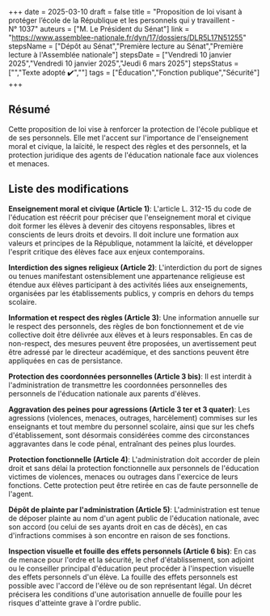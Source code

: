 +++
date = 2025-03-10
draft = false
title = "Proposition de loi visant à protéger l’école de la République et les personnels qui y travaillent - N° 1037"
auteurs = ["M. Le Président du Sénat"]
link = "https://www.assemblee-nationale.fr/dyn/17/dossiers/DLR5L17N51255"
stepsName = ["Dépôt au Sénat","Première lecture au Sénat","Première lecture à l'Assemblée nationale"]
stepsDate = ["Vendredi 10 janvier 2025","Vendredi 10 janvier 2025","Jeudi 6 mars 2025"]
stepsStatus = ["","Texte adopté ✔️",""]
tags = ["Éducation","Fonction publique","Sécurité"]
+++

## Résumé

Cette proposition de loi vise à renforcer la protection de l'école publique et de ses personnels. Elle met l'accent sur l'importance de l'enseignement moral et civique, la laïcité, le respect des règles et des personnels, et la protection juridique des agents de l'éducation nationale face aux violences et menaces.

## Liste des modifications

**Enseignement moral et civique (Article 1)**: L'article L. 312-15 du code de l'éducation est réécrit pour préciser que l'enseignement moral et civique doit former les élèves à devenir des citoyens responsables, libres et conscients de leurs droits et devoirs. Il doit inclure une formation aux valeurs et principes de la République, notamment la laïcité, et développer l'esprit critique des élèves face aux enjeux contemporains.

**Interdiction des signes religieux (Article 2)**: L'interdiction du port de signes ou tenues manifestant ostensiblement une appartenance religieuse est étendue aux élèves participant à des activités liées aux enseignements, organisées par les établissements publics, y compris en dehors du temps scolaire.

**Information et respect des règles (Article 3)**: Une information annuelle sur le respect des personnels, des règles de bon fonctionnement et de vie collective doit être délivrée aux élèves et à leurs responsables. En cas de non-respect, des mesures peuvent être proposées, un avertissement peut être adressé par le directeur académique, et des sanctions peuvent être appliquées en cas de persistance.

**Protection des coordonnées personnelles (Article 3 bis)**: Il est interdit à l'administration de transmettre les coordonnées personnelles des personnels de l'éducation nationale aux parents d'élèves.

**Aggravation des peines pour agressions (Article 3 ter et 3 quater)**: Les agressions (violences, menaces, outrages, harcèlement) commises sur les enseignants et tout membre du personnel scolaire, ainsi que sur les chefs d'établissement, sont désormais considérées comme des circonstances aggravantes dans le code pénal, entraînant des peines plus lourdes.

**Protection fonctionnelle (Article 4)**: L'administration doit accorder de plein droit et sans délai la protection fonctionnelle aux personnels de l'éducation victimes de violences, menaces ou outrages dans l'exercice de leurs fonctions. Cette protection peut être retirée en cas de faute personnelle de l'agent.

**Dépôt de plainte par l'administration (Article 5)**: L'administration est tenue de déposer plainte au nom d'un agent public de l'éducation nationale, avec son accord (ou celui de ses ayants droit en cas de décès), en cas d'infractions commises à son encontre en raison de ses fonctions.

**Inspection visuelle et fouille des effets personnels (Article 6 bis)**: En cas de menace pour l'ordre et la sécurité, le chef d'établissement, son adjoint ou le conseiller principal d'éducation peut procéder à l'inspection visuelle des effets personnels d'un élève. La fouille des effets personnels est possible avec l'accord de l'élève ou de son représentant légal. Un décret précisera les conditions d'une autorisation annuelle de fouille pour les risques d'atteinte grave à l'ordre public.
